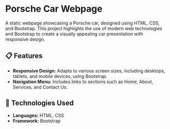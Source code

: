 # Porsche Car Webpage

A static webpage showcasing a Porsche car, designed using HTML, CSS, and Bootstrap. This project highlights the use of modern web technologies and Bootstrap to create a visually appealing car presentation with responsive design.

## 📋 Features
- **Responsive Design:** Adapts to various screen sizes, including desktops, tablets, and mobile devices, using Bootstrap.
- **Navigation Menu:** Includes links to sections such as Home, About, Services, and Contact Us.

## 🔧 Technologies Used
- **Languages:** HTML, CSS
- **Framework:** Bootstrap

